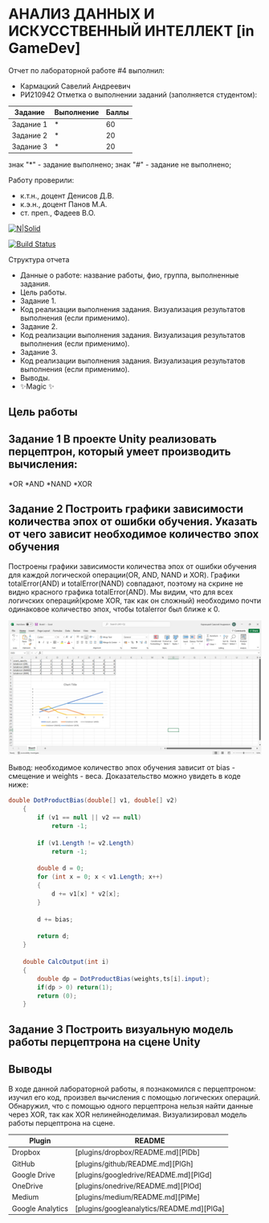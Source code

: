 # АНАЛИЗ ДАННЫХ И ИСКУССТВЕННЫЙ ИНТЕЛЛЕКТ [in GameDev]
Отчет по лабораторной работе #4 выполнил:
- Кармацкий Савелий Андреевич
- РИ210942
Отметка о выполнении заданий (заполняется студентом):

| Задание | Выполнение | Баллы |
| ------ | ------ | ------ |
| Задание 1 | * | 60 |
| Задание 2 | * | 20 |
| Задание 3 | * | 20 |

знак "*" - задание выполнено; знак "#" - задание не выполнено;

Работу проверили:
- к.т.н., доцент Денисов Д.В.
- к.э.н., доцент Панов М.А.
- ст. преп., Фадеев В.О.

[![N|Solid](https://cldup.com/dTxpPi9lDf.thumb.png)](https://nodesource.com/products/nsolid)

[![Build Status](https://travis-ci.org/joemccann/dillinger.svg?branch=master)](https://travis-ci.org/joemccann/dillinger)

Структура отчета

- Данные о работе: название работы, фио, группа, выполненные задания.
- Цель работы.
- Задание 1.
- Код реализации выполнения задания. Визуализация результатов выполнения (если применимо).
- Задание 2.
- Код реализации выполнения задания. Визуализация результатов выполнения (если применимо).
- Задание 3.
- Код реализации выполнения задания. Визуализация результатов выполнения (если применимо).
- Выводы.
- ✨Magic ✨

## Цель работы

## Задание 1 В проекте Unity реализовать перцептрон, который умеет производить вычисления:
*OR 
*AND 
*NAND 
*XOR

## Задание 2 Построить графики зависимости количества эпох от ошибки обучения. Указать от чего зависит необходимое количество эпох обучения

Построены графики зависимости количества эпох от ошибки обучения для каждой логической операции(OR, AND, NAND и XOR). Графики totalError(AND) и totalError(NAND) совпадают, поэтому на скрине не видно красного графика totalError(AND). Мы видим, что для всех логичских операций(кроме XOR, так как он сложный) необходимо почти одинаковое количество эпох, чтобы totalerror был ближе к 0.

![Image alt](https://raw.githubusercontent.com/Karmatsky/DA-in-GameDev-lab4/main/graphics.png)

Вывод: необходимое количество эпох обучения зависит от bias - смещение и weights - веса. Доказательство можно увидеть в коде ниже:

```cs
double DotProductBias(double[] v1, double[] v2) 
	{
		if (v1 == null || v2 == null)
			return -1;
	 
		if (v1.Length != v2.Length)
			return -1;
	 
		double d = 0;
		for (int x = 0; x < v1.Length; x++)
		{
			d += v1[x] * v2[x];
		}

		d += bias;
	 
		return d;
	}

	double CalcOutput(int i)
	{
		double dp = DotProductBias(weights,ts[i].input);
		if(dp > 0) return(1);
		return (0);
	}
```

## Задание 3 Построить визуальную модель работы перцептрона на сцене Unity

## Выводы
В ходе данной лабораторной работы, я познакомился с перцептроном: изучил его код, произвел вычисления с помощью логических операций. Обнаружил, что с помощью одного перцептрона нельзя найти данные через XOR, так как XOR нелинейноделимая. Визуализировал модель работы перцептрона на сцене.

| Plugin | README |
| ------ | ------ |
| Dropbox | [plugins/dropbox/README.md][PlDb] |
| GitHub | [plugins/github/README.md][PlGh] |
| Google Drive | [plugins/googledrive/README.md][PlGd] |
| OneDrive | [plugins/onedrive/README.md][PlOd] |
| Medium | [plugins/medium/README.md][PlMe] |
| Google Analytics | [plugins/googleanalytics/README.md][PlGa] |

